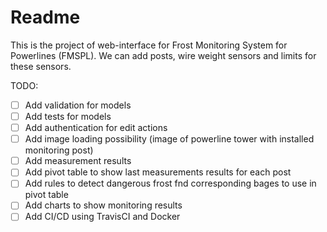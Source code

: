 # Readme

This is the project of web-interface for Frost Monitoring System for Powerlines (FMSPL). We can add posts, wire weight sensors and limits for these sensors. 

TODO:

- [ ] Add validation for models
- [ ] Add tests for models
- [ ] Add authentication for edit actions
- [ ] Add image loading possibility (image of powerline tower with installed monitoring post)
- [ ] Add measurement results
- [ ] Add pivot table to show last measurements results for each post
- [ ] Add rules to detect dangerous frost fnd corresponding bages to use in pivot table
- [ ] Add charts to show monitoring results
- [ ] Add CI/CD using TravisCI and Docker
